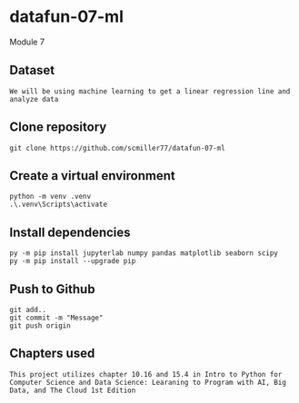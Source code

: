 # datafun-07-ml
Module 7 

## Dataset
```
We will be using machine learning to get a linear regression line and analyze data

```

## Clone repository 
```
git clone https://github.com/scmiller77/datafun-07-ml
```

## Create a virtual environment
```
python -m venv .venv
.\.venv\Scripts\activate
```

## Install dependencies 
```
py -m pip install jupyterlab numpy pandas matplotlib seaborn scipy
py -m pip install --upgrade pip
```

## Push to Github
```
git add..
git commit -m "Message"
git push origin
```

## Chapters used
```
This project utilizes chapter 10.16 and 15.4 in Intro to Python for Computer Science and Data Science: Learaning to Program with AI, Big Data, and The Cloud 1st Edition
```
